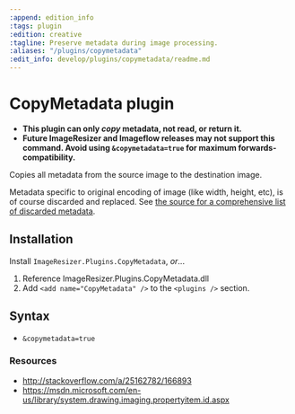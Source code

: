 ```yaml
---
:append: edition_info
:tags: plugin
:edition: creative
:tagline: Preserve metadata during image processing.
:aliases: "/plugins/copymetadata"
:edit_info: develop/plugins/copymetadata/readme.md
---
```


# CopyMetadata plugin

* **This plugin can only *copy* metadata, not read, or return it.** 
* **Future ImageResizer and Imageflow releases may not support this command. Avoid using `&copymetadata=true` for maximum forwards-compatibility.**

Copies all metadata from the source image to the destination image. 

Metadata specific to original encoding of image (like width, height, etc), is of course discarded and replaced. See [the source for a comprehensive list of discarded metadata](https://github.com/imazen/resizer/blob/master/Plugins/CopyMetadata/CopyMetadataPlugin.cs#L68).

## Installation

Install `ImageResizer.Plugins.CopyMetadata`, *or*...

1. Reference ImageResizer.Plugins.CopyMetadata.dll
2. Add `<add name="CopyMetadata" />` to the `<plugins />` section.

## Syntax

* `&copymetadata=true`


### Resources

* http://stackoverflow.com/a/25162782/166893
* https://msdn.microsoft.com/en-us/library/system.drawing.imaging.propertyitem.id.aspx